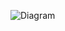 ![Diagram](https://www.planttext.com/api/plantuml/svg/hLPDRzim3BtxLx0TCCJ0Yc83EXI6OVIqowwx6xB5s49iCv3aDDdI_pv9iHr_fabHtIoIZu-F8k4NfPdKTLbuTnpNeaBOIb4oUOWtU5ZjVGYJA4of81byIPwVVtutdr-DAGeVtMsq3n-Jg0jUaqIHLKrm6yZS6GTsGPeb1TfSM6cX3x27C8JLds_mcWkDFaIHvztf74j3hc2YyZHjGHCaf3MLm8N4L0kgFBKHrPP9La9XSFLXYq1Iv-HvfnG9rLckOotI3MhbmpyFO52lu7u0YSX4fQsfNur5EqNokETcgFxwRGYEl6k5Si7Db91Y03R5MyCBTwRo6_dah2Yk848oOvNukyWcPHepaeS0TaocEPEh7qzFlhLmOvcvHPLAiRLoJuqvrN9wMx5o3DGMlcOxagR7yK21Fl--6gsexzNSZt70iq4j1ola5TeppYKgDLCUnGgPLfrp2zn9VsDdMPfIVIAzn5bIWLUWNb3-GpFGYTbtkF22X7AL1C2fDabD6ao5ifDwocddO6BgABfsDsBSIDJgOtYwASCCfTzxALWoKLprIcq-fjGhIRwWegNuUTsrOfhzDsNX8XP6DAPrd0YpvIOKHyC5zhmzF1oFHeFppUW4SDzsEH3y_X88kEeNG9fPTHZ3jNjoEHuToE1kZ35SkOjG3Pr5DcCwSyKt66uNB64q6_SzZFFOps3qrx43clDkj87108o0pi_8mSpfU7Elv_8r86xXB0dJJbkBCNRyG3qlM77pK_8V)